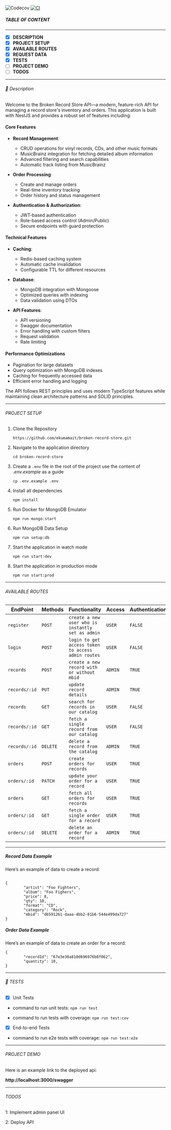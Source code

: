 ![Codecov](https://codecov.io/gh/ekumamait/broken-record-store/branch/dev/graph/badge.svg) [![CI](https://github.com/ekumamait/broken-record-store/actions/workflows/ci.yml/badge.svg)](https://github.com/ekumamait/broken-record-store/actions/workflows/ci.yml)

##### TABLE OF CONTENT

---

- [x] **DESCRIPTION**
- [x] **PROJECT SETUP**
- [x] **AVAILABLE ROUTES**
- [x] **REQUEST DATA**
- [x] **TESTS**
- [ ] **PROJECT DEMO**
- [ ] **TODOS**

---

###### :page_facing_up: Description

Welcome to the Broken Record Store API—a modern, feature-rich API for managing a record store's inventory and orders. This application is built with NestJS and provides a robust set of features including:

#### Core Features

- **Record Management**:
  - CRUD operations for vinyl records, CDs, and other music formats
  - MusicBrainz integration for fetching detailed album information
  - Advanced filtering and search capabilities
  - Automatic track listing from MusicBrainz

- **Order Processing**:
  - Create and manage orders
  - Real-time inventory tracking
  - Order history and status management

- **Authentication & Authorization**:
  - JWT-based authentication
  - Role-based access control (Admin/Public)
  - Secure endpoints with guard protection

#### Technical Features

- **Caching**:
  - Redis-based caching system
  - Automatic cache invalidation
  - Configurable TTL for different resources

- **Database**:
  - MongoDB integration with Mongoose
  - Optimized queries with indexing
  - Data validation using DTOs

- **API Features**:
  - API versioning
  - Swagger documentation
  - Error handling with custom filters
  - Request validation
  - Rate limiting

#### Performance Optimizations

- Pagination for large datasets
- Query optimization with MongoDB indexes
- Caching for frequently accessed data
- Efficient error handling and logging

The API follows REST principles and uses modern TypeScript features while maintaining clean architecture patterns and SOLID principles.

---

###### PROJECT SETUP

1. Clone the Repository

   `https://github.com/ekumamait/broken-record-store.git`

2. Navigate to the application directory

   `cd broken-record-store`

3. Create a `.env` file in the root of the project use the content of _.env.example_ as a guide

   `cp .env.example .env`

4. Install all dependencies

   `npm install`

5. Run Docker for MongoDB Emulator

   `npm run mongo:start`

6. Run MongoDB Data Setup

   `npm run setup:db`

7. Start the application in watch mode

   `npm run start:dev`

8. Start the application in production mode

   `npm run start:prod`

---

###### AVAILABLE ROUTES

| EndPoint | Methods | Functionality                   | Access | Authentication |
| -------- | ------- | ------------------------------- | ------- | ------- |
| `register`  | `POST`     | `create a new user who is instantly set as admin` | `USER` | `FALSE` |
| `login`  | `POST`     | `login to get access token to access admin routes` | `USER` |`FALSE` |
| `records`  | `POST`     | `create a new record with or without mbid` | `ADMIN` |`TRUE` |
| `records/:id`  | `PUT`     | `update record details` | `ADMIN` |`TRUE` |
| `records`  | `GET`     | `search for records in our catalog` | `USER` |`FALSE` |
| `records/:id`  | `GET`     | `fetch a single record from our catalog`| `USER` |`FALSE` |
| `records/:id`  | `DELETE`     | `delete a record from the catalog` |`ADMIN` |`TRUE` |
| `orders`  | `POST`     | `create orders for records` | `USER` |`TRUE` |
| `orders/:id`  | `PATCH`     | `update your order for a record` | `USER` |`TRUE` |
| `orders`  | `GET`     | `fetch all orders for records` | `USER` | `TRUE` |
| `orders/:id`  | `GET`     | `fetch a single order for a record`| `USER` |`TRUE` |
| `orders/:id`  | `DELETE`     | `delete an order for a record` |`ADMIN` |`TRUE` |

---

##### Record Data Example

Here’s an example of data to create a record:

```

{
        "artist": "Foo Fighters",
        "album": "Foo Fighers",
        "price": 8,
        "qty": 10,
        "format": "CD",
        "category": "Rock",
        "mbid": "d6591261-daaa-4bb2-81b6-544e499da727"
}

```

##### Order Data Example

Here’s an example of data to create an order for a record:

```
{
        "recordId": "67e3e30a810d696976b8f062",
        "quantity": 10,
}
```
---

###### :microscope: TESTS

- [x] Unit Tests

- command to run unit tests:
  `npm run test`

- command to run tests with coverage:
  `npm run test:cov`

- [x] End-to-end Tests

- command to run e2e tests with coverage:
  `npm run test:e2e`

---

###### PROJECT DEMO

Here is an example link to the deployed api:

**http://localhost:3000/swagger**

---

###### TODOS

1: Implement admin panel UI

2: Deploy API
